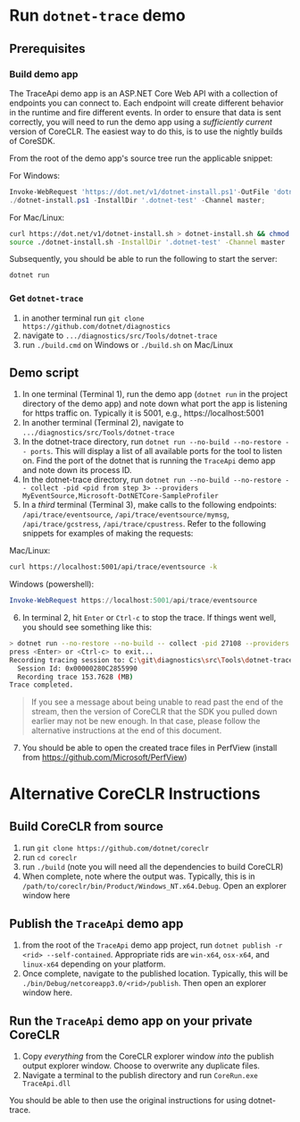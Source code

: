 # Run `dotnet-trace` demo

## Prerequisites

### Build demo app

The TraceApi demo app is an ASP.NET Core Web API with a collection of endpoints you can connect to.
Each endpoint will create different behavior in the runtime and fire different events.  In order
to ensure that data is sent correctly, you will need to run the demo app using a *sufficiently
current* version of CoreCLR.  The easiest way to do this, is to use the nightly builds of CoreSDK.

From the root of the demo app's source tree run the applicable snippet:

For Windows:
```powershell
Invoke-WebRequest 'https://dot.net/v1/dotnet-install.ps1'-OutFile 'dotnet-install.ps1';
./dotnet-install.ps1 -InstallDir '.dotnet-test' -Channel master;
```

For Mac/Linux:
```bash
curl https://dot.net/v1/dotnet-install.sh > dotnet-install.sh && chmod +x dotnet-install.sh
source ./dotnet-install.sh -InstallDir '.dotnet-test' -Channel master
```

Subsequently, you should be able to run the following to start the server:
```bash
dotnet run
```

### Get `dotnet-trace`

1) in another terminal run `git clone https://github.com/dotnet/diagnostics`
2) navigate to `.../diagnostics/src/Tools/dotnet-trace`
3) run `./build.cmd` on Windows or `./build.sh` on Mac/Linux

## Demo script

1) In one terminal (Terminal 1), run the demo app (`dotnet run` in the project directory of the demo app) and note down what port the app is listening for https traffic on.  Typically it is 5001, e.g., https://localhost:5001
2) In another terminal (Terminal 2), navigate to `.../diagnostics/src/Tools/dotnet-trace`
3) In the dotnet-trace directory, run `dotnet run --no-build --no-restore -- ports`.  This will display a list of all available ports for the tool to listen on.  Find the port of the dotnet that is running the `TraceApi` demo app and note down its process ID.
4) In the dotnet-trace directory, run `dotnet run --no-build --no-restore -- collect -pid <pid from step 3> --providers MyEventSource,Microsoft-DotNETCore-SampleProfiler`
5) In a _third_ terminal (Terminal 3), make calls to the following endpoints: `/api/trace/eventsource`, `/api/trace/eventsource/mymsg`, `/api/trace/gcstress`, `/api/trace/cpustress`.  Refer to the following snippets for examples of making the requests:

Mac/Linux:
```bash
curl https://localhost:5001/api/trace/eventsource -k
```

Windows (powershell):
```powershell
Invoke-WebRequest https://localhost:5001/api/trace/eventsource
```

6) In terminal 2, hit `Enter` or `Ctrl-c` to stop the trace.  If things went well, you should see something like this:
```bash
> dotnet run --no-restore --no-build -- collect -pid 27108 --providers MyEventSource,Microsoft-DotNETCore-SampleProfiler
press <Enter> or <Ctrl-c> to exit...
Recording tracing session to: C:\git\diagnostics\src\Tools\dotnet-trace\eventpipe-20190415_165102.netperf
  Session Id: 0x00000280C2855990
  Recording trace 153.7628 (MB)
Trace completed.
```
> If you see a message about being unable to read past the end of the stream, then the version of CoreCLR that the SDK you pulled down earlier may not be new enough.  In that case, please follow the alternative instructions at the end of this document.

7) You should be able to open the created trace files in PerfView (install from https://github.com/Microsoft/PerfView)

# Alternative CoreCLR Instructions

## Build CoreCLR from source

1) run `git clone https://github.com/dotnet/coreclr`
2) run `cd coreclr`
3) run `./build` (note you will need all the dependencies to build CoreCLR)
4) When complete, note where the output was.  Typically, this is in `/path/to/coreclr/bin/Product/Windows_NT.x64.Debug`.  Open an explorer window here

## Publish the `TraceApi` demo app

1) from the root of the `TraceApi` demo app project, run `dotnet publish -r <rid> --self-contained`.  Appropriate rids are `win-x64`, `osx-x64`, and `linux-x64` depending on your platform.
2) Once complete, navigate to the published location.  Typically, this will be `./bin/Debug/netcoreapp3.0/<rid>/publish`.  Then open an explorer window here.

## Run the `TraceApi` demo app on your private CoreCLR

1) Copy _everything_ from the CoreCLR explorer window _into_ the publish output explorer window.  Choose to overwrite any duplicate files.
2) Navigate a terminal to the publish directory and run `CoreRun.exe TraceApi.dll`

You should be able to then use the original instructions for using dotnet-trace.
